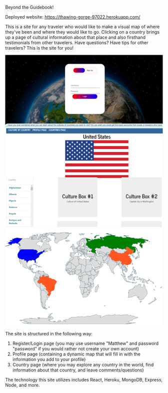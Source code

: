 Beyond the Guidebook! 

Deployed website: https://thawing-gorge-97022.herokuapp.com/

This is a site for any traveler who would like to make a visual map of where they've been and where they would like to go. Clicking on a country brings up a page of cultural information about that place and also firsthand testimonials from other travelers. Have questions? Have tips for other travelers? This is the site for you!

![GitHub Logo](/welcomePage.png)
![GitHub Logo](/searchableCountries.png)
![GitHub Logo](/interactiveMap.png)

The site is structured in the following way:
  1. Register/Login page (you may use username "Matthew" and password "password" if you would rather not create your own account)
  2. Profile page (containing a dynamic map that will fill in with the information you add to your profile)
  3. Country page (where you may explore any country in the world, find information about that country, and leave comments/questions)
  
 The technology this site utilizes includes React, Heroku, MongoDB, Express, Node, and more.
